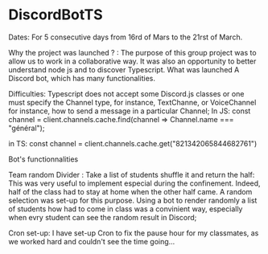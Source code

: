 # DiscordBotTS

Dates:
For 5 consecutive days from 16rd of Mars to the 21rst of March. 

Why the project was launched ? :
The purpose of this group project was to allow us to work in a collaborative way. It was also an opportunity to better understand node js and to discover Typescript. 
What was launched 
A Discord bot, which has many functionalities. 

Difficulties: 
Typescript does not accept some Discord.js classes or one must specify the Channel type, for instance, TextChanne, or VoiceChannel
for instance, how to send a message in a particular Channel; 
In JS:
const channel = client.channels.cache.find(channel => Channel.name === "général");

in TS:
const channel = <TextChannel>client.channels.cache.get("821342065844682761")


Bot's functionnalities 

Team random Divider :
Take a list of students shuffle it and return the half: This was very useful to implement especial during the confinement. Indeed, half of the class had to stay at home when the other half came. A random selection was set-up for this purpose. Using a bot to render randomly a list of students how had to come in class was a convinient way, especially when evry student can see the random result in Discord;

Cron set-up: I have set-up Cron to fix the pause hour for my classmates, as we worked hard and couldn't see the time going...



